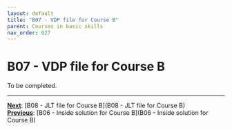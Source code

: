 ```yaml
---
layout: default
title: "B07 - VDP file for Course B"
parent: Courses in basic skills
nav_order: 027
---
```


# B07 - VDP file for Course B

To be completed.  




---
**<u>Next</u>**: [B08 - JLT file for Course B](B08 - JLT file for Course B)   
**<u>Previous</u>**: [B06 - Inside solution for Course B](B06 - Inside solution for Course B)  
